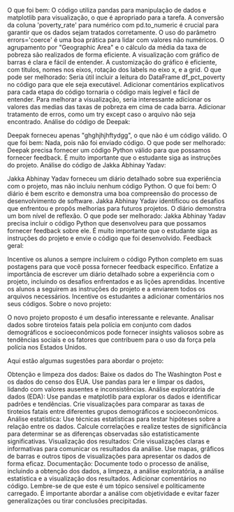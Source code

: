 O que foi bem:
O código utiliza pandas para manipulação de dados e matplotlib para visualização, o que é apropriado para a tarefa.
A conversão da coluna 'poverty_rate' para numérico com pd.to_numeric é crucial para garantir que os dados sejam tratados corretamente. O uso do parâmetro errors='coerce' é uma boa prática para lidar com valores não numéricos.
O agrupamento por "Geographic Area" e o cálculo da média da taxa de pobreza são realizados de forma eficiente.
A visualização com gráfico de barras é clara e fácil de entender.
A customização do gráfico é eficiente, com titulos, nomes nos eixos, rotação dos labels no eixo x, e a grid.
O que pode ser melhorado:
Seria útil incluir a leitura do DataFrame df_pct_poverty no código para que ele seja executável.
Adicionar comentários explicativos para cada etapa do código tornaria o código mais legível e fácil de entender.
Para melhorar a visualização, seria interessante adicionar os valores das medias das taxas de pobreza em cima de cada barra.
Adicionar tratamento de erros, como um try except caso o arquivo não seja encontrado.
Análise do código de Deepak:

Deepak forneceu apenas "ghghjhjhftydgg", o que não é um código válido.
O que foi bem:
Nada, pois não foi enviado código.
O que pode ser melhorado:
Deepak precisa fornecer um código Python válido para que possamos fornecer feedback.
É muito importante que o estudante siga as instruções do projeto.
Análise do código de Jakka Abhinay Yadav:

Jakka Abhinay Yadav forneceu um diário detalhado sobre sua experiência com o projeto, mas não incluiu nenhum código Python.
O que foi bem:
O diário é bem escrito e demonstra uma boa compreensão do processo de desenvolvimento de software.
Jakka Abhinay Yadav identificou os desafios que enfrentou e propôs melhorias para futuros projetos.
O diário demonstra um bom nível de reflexão.
O que pode ser melhorado:
Jakka Abhinay Yadav precisa incluir o código Python que desenvolveu para que possamos fornecer feedback sobre ele.
É muito importante que o estudante siga as instruções do projeto e envie o código que foi desenvolvido.
Feedback geral:

Incentive os alunos a sempre incluírem o código Python completo em suas postagens para que você possa fornecer feedback específico.
Enfatize a importância de escrever um diário detalhado sobre a experiência com o projeto, incluindo os desafios enfrentados e as lições aprendidas.
Incentive os alunos a seguirem as instruções do projeto e a enviarem todos os arquivos necessários.
Incentive os estudantes a adicionar comentários nos seus códigos.
Sobre o novo projeto:

O novo projeto proposto é um desafio interessante e relevante. Analisar dados sobre tiroteios fatais pela polícia em conjunto com dados demográficos e socioeconômicos pode fornecer insights valiosos sobre as tendências sociais e os fatores que contribuem para o uso da força pela polícia nos Estados Unidos.

Aqui estão algumas sugestões para abordar o projeto:

Obtenção e limpeza dos dados:
Baixe os dados do The Washington Post e os dados do censo dos EUA.
Use pandas para ler e limpar os dados, lidando com valores ausentes e inconsistências.
Análise exploratória de dados (EDA):
Use pandas e matplotlib para explorar os dados e identificar padrões e tendências.
Crie visualizações para comparar as taxas de tiroteios fatais entre diferentes grupos demográficos e socioeconômicos.
Análise estatística:
Use técnicas estatísticas para testar hipóteses sobre a relação entre os dados.
Calcule correlações e realize testes de significância para determinar se as diferenças observadas são estatisticamente significativas.
Visualização dos resultados:
Crie visualizações claras e informativas para comunicar os resultados da análise.
Use mapas, gráficos de barras e outros tipos de visualizações para apresentar os dados de forma eficaz.
Documentação:
Documente todo o processo de análise, incluindo a obtenção dos dados, a limpeza, a análise exploratória, a análise estatística e a visualização dos resultados.
Adicionar comentários no código.
Lembre-se de que este é um tópico sensível e politicamente carregado. É importante abordar a análise com objetividade e evitar fazer generalizações ou tirar conclusões precipitadas.